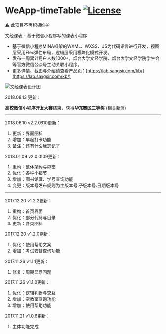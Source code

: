 # WeApp-timeTable [![License](https://img.shields.io/badge/license-apache2-blue.svg)](LICENSE)

⚠️ 此项目不再积极维护

文经课表 - 基于微信小程序写的课表小程序
 - 基于微信小程序MINA框架的WXML、WXSS、JS为代码语言进行开发，视图层采用Flex弹性布局，逻辑层采用模块化模式开发。
 - 发布一周累计用户人数1000+，烟台大学文经学院、烟台大学文经学院学生会等官方微信公众号主动关联小程序。
 - 更多详情、截图与介绍请查看产品页：[https://lab.sangsir.com/kb/](https://lab.sangsir.com/kb/)

![文经课表设计图](http://ww2.sinaimg.cn/large/005zWjpngy1fq7eki3u60j31p41b8qsa.jpg)

2018.08.13 更新：

**高校微信小程序开发大赛**结束，获得**华东赛区三等奖** ([相关新闻](https://w.url.cn/s/APrRU8j))

---

2018.06.10 v2.2.0610更新：

 1. 更新：界面图标
 2. 增加：早起打卡功能
 3. 备注：还有什么我忘记了

2018.01.09 v2.0.0109更新：

 1. 重构：整体架构与界面
 2. 优化：各种小细节
 3. 增加：图书馆藏、学号查询功能
 4. 变更：版本号发布规则为主版本号.子版本号.日期版本号

---

2017.12.20 v1.2.2更新：

 1. 重构：首页界面
 2. 优化：部分代码与目录
 3. 更新：各类图标

2017.12.20 v1.2.0更新：

 1. 优化：使用帮助文案
 2. 增加：考试安排查询功能

2017.11.26 v1.1.1更新：

 1. 修复：周期显示问题

2017.11.26 v1.1.0更新：

 1. 优化：逻辑判断与交互
 2. 增加：空教室查询功能
 3. 增加：使用帮助功能

2017.11.21 v1.0.6更新：

 1. 主体功能完成
